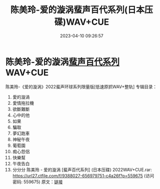 ﻿---
title: 陈美玲-爱的漩涡蜚声百代系列(日本压碟)WAV+CUE
date: 2023-04-10 09:26:57
categories: WAV车载音乐、镜像
tags: 华语中文
---
# 陈美玲-爱的漩涡[蜚声百代系列](日本压碟)WAV+CUE

陈美玲-《爱的漩涡》2022蜚声环球系列限量版[低速原抓WAV+整轨]
专辑目录：
01. 愛的漩渦
02. 愛情拖拉機
03. 欲斷難斷
04. 心中的他
05. 如果
06. 騙取
07. 夢幻跑車
08. 神秘午夜
09. 葡萄園
10. 痴心怨侶
11. 快樂幫
12. 午夜告白
13. 分分分
陈美玲 - 爱的漩涡 [蜚声百代系列] (日本压碟) 2022WAV+CUE.rar: https://url27.ctfile.com/f/9388027-656979751-c4a26f?p=559675
(访问密码: 559675)
原文：[链接](https://blog.sina.com.cn/s/blog_1647c7e76010311dr.html)